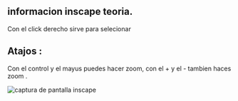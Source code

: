 ## informacion inscape teoria.

Con el click derecho sirve para selecionar 


## Atajos :
Con el control y el mayus puedes hacer zoom, con el + y el - tambien haces zoom . 

![captura de pantalla inscape](https://github.com/aRnAu1012/arduino./blob/main/Captura%20de%20pantalla%20de%202022-01-13%2009-19-24.png)
